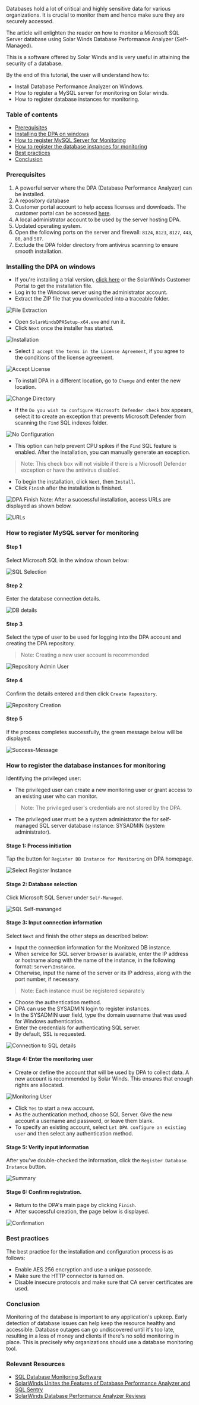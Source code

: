 Databases hold a lot of critical and highly sensitive data for various organizations. It is crucial to monitor them and hence make sure they are securely accessed.

The article will enlighten the reader on how to monitor a Microsoft SQL Server database using Solar Winds Database Performance Analyzer (Self-Managed).

This is a software offered by Solar Winds and is very useful in attaining the security of a database.

By the end of this tutorial, the user will understand how to:
- Install Database Performance Analyzer on Windows.
- How to register a MySQL server for monitoring on Solar winds.
- How to register database instances for monitoring.

### Table of contents
- [Prerequisites](#prerequisites)
- [Installing the DPA on windows](#installing-the-dpa-on-windows)
- [How to register MySQL Server for Monitoring](#how-to-register-mysql-server-for-monitoring)
- [How to register the database instances for monitoring](#how-to-register-the-database-instances-for-monitoring)
- [Best practices](#best-practices)
- [Conclusion](#conclusion)

### Prerequisites
1. A powerful server where the DPA (Database Performance Analyzer) can be installed.
2. A repository database
3. Customer portal account to help access licenses and downloads. The customer portal can be accessed [here](https://customerportal.solarwinds.com/).
4. A local administrator account to be used by the server hosting DPA.
5. Updated operating system.
6. Open the following ports on the server and firewall: `8124`, `8123`, `8127`, `443`, `80`, and `587`.
7. Exclude the DPA folder directory from antivirus scanning to ensure smooth installation.

### Installing the DPA on windows
- If you're installing a trial version, [click here](https://www.solarwinds.com/database-performance-analyzer) or the SolarWinds Customer Portal to get the installation file.
- Log in to the Windows server using the administrator account.
- Extract the ZIP file that you downloaded into a traceable folder.

![File Extraction](/engineering-education/monitoring-microsoft-sql-server-using-solar-windows-database-analyzer/file-extraction.png)

- Open `SolarWindsDPASetup-x64.exe` and run it.
- Click `Next` once the installer has started.

![Installation](/engineering-education/monitoring-microsoft-sql-server-using-solar-windows-database-analyzer/installation.png)

- Select `I accept the terms in the License Agreement`, if you agree to the conditions of the license agreement.

![Accept License](/engineering-education/monitoring-microsoft-sql-server-using-solar-windows-database-analyzer/accept-license.png)

- To install DPA in a different location, go to `Change` and enter the new location.

![Change Directory](/engineering-education/monitoring-microsoft-sql-server-using-solar-windows-database-analyzer/change-directory.png)

- If the `Do you wish to configure Microsoft Defender check` box appears, select it to create an exception that prevents Microsoft Defender from scanning the `Find` SQL indexes folder.

![No Configuration](/engineering-education/monitoring-microsoft-sql-server-using-solar-windows-database-analyzer/no-configuration.png)

- This option can help prevent CPU spikes if the `Find` SQL feature is enabled. After the installation, you can manually generate an exception.

> Note: This check box will not visible if there is a Microsoft Defender exception or have the antivirus disabled.

- To begin the installation, click `Next`, then `Install`.
- Click `Finish` after the installation is finished.

![DPA Finish](/engineering-education/monitoring-microsoft-sql-server-using-solar-windows-database-analyzer/dpa-finish.png)
Note: After a successful installation, access URLs are displayed as shown below.

![URLs](/engineering-education/monitoring-microsoft-sql-server-using-solar-windows-database-analyzer/urls.png)

### How to register MySQL server for monitoring
#### Step 1
Select Microsoft SQL in the window shown below:

![SQL Selection](/engineering-education/monitoring-microsoft-sql-server-using-solar-windows-database-analyzer/sql-selection.png)

#### Step 2
Enter the database connection details.

![DB details](/engineering-education/monitoring-microsoft-sql-server-using-solar-windows-database-analyzer/db-details.png)

#### Step 3
Select the type of user to be used for logging into the DPA account and creating the DPA repository.

> Note: Creating a new user account is recommended

![Repository Admin User](/engineering-education/monitoring-microsoft-sql-server-using-solar-windows-database-analyzer/repository-admin-user.png)

#### Step 4
Confirm the details entered and then click `Create Repository`.

![Repository Creation](/engineering-education/monitoring-microsoft-sql-server-using-solar-windows-database-analyzer/repository-creation.png)

#### Step 5
If the process completes successfully, the green message below will be displayed.

![Success-Message](/engineering-education/monitoring-microsoft-sql-server-using-solar-windows-database-analyzer/success-message.png)

### How to register the database instances for monitoring
Identifying the privileged user:
- The privileged user can create a new monitoring user or grant access to an existing user who can monitor.

> Note: The privileged user's credentials are not stored by the DPA.

- The privileged user must be a system administrator the for self-managed SQL server database instance: SYSADMIN (system administrator).

#### Stage 1: Process initiation
Tap the button for `Register DB Instance for Monitoring` on DPA homepage.

![Select Register Instance](/engineering-education/monitoring-microsoft-sql-server-using-solar-windows-database-analyzer/select-register-instance.png)

#### Stage 2: Database selection
Click Microsoft SQL Server under `Self-Managed`.

![SQL Self-mananged](/engineering-education/monitoring-microsoft-sql-server-using-solar-windows-database-analyzer/sql-self-managed.png)

#### Stage 3: Input connection information
Select `Next` and finish the other steps as described below:
- Input the connection information for the Monitored DB instance.
- When service for SQL server browser is available, enter the IP address or hostname along with the name of the instance, in the following format: `Server\Instance`.
- Otherwise, input the name of the server or its IP address, along with the port number, if necessary.

> Note: Each instance must be registered separately

- Choose the authentication method.
- DPA can use the SYSADMIN login to register instances.
- In the SYSADMIN user field, type the domain username that was used for Windows authentication.
- Enter the credentials for authenticating SQL server.
- By default, SSL is requested.

![Connection to SQL details](/engineering-education/monitoring-microsoft-sql-server-using-solar-windows-database-analyzer/connection-to-sql-details.png)

#### Stage 4: Enter the monitoring user
- Create or define the account that will be used by DPA to collect data. A new account is recommended by Solar Winds. This ensures that enough rights are allocated.

![Monitoring User](/engineering-education/monitoring-microsoft-sql-server-using-solar-windows-database-analyzer/monitoring-user.png)

- Click `Yes` to start a new account.
- As the authentication method, choose SQL Server. Give the new account a username and password, or leave them blank.
- To specify an existing account, select `Let DPA configure an existing user` and then select any authentication method.

#### Stage 5: Verify input information
After you've double-checked the information, click the `Register Database Instance` button.

![Summary](/engineering-education/monitoring-microsoft-sql-server-using-solar-windows-database-analyzer/summary.png)

#### Stage 6: Confirm registration.
- Return to the DPA's main page by clicking `Finish`.
- After successful creation, the page below is displayed.

![Confirmation](/engineering-education/monitoring-microsoft-sql-server-using-solar-windows-database-analyzer/confirmation.png)

### Best practices

The best practice for the installation and configuration process is as follows:
- Enable AES 256 encryption and use a unique passcode.
- Make sure the HTTP connector is turned on.
- Disable insecure protocols and make sure that CA server certificates are used.
  
### Conclusion
Monitoring of the database is important to any application's upkeep. Early detection of database issues can help keep the resource healthy and accessible. Database outages can go undiscovered until it's too late, resulting in a loss of money and clients if there's no solid monitoring in place. This is precisely why organizations should use a database monitoring tool.

### Relevant Resources
- [SQL Database Monitoring Software](https://www.solarwinds.com/database-performance-analyzer/use-cases/sql-database-monitor)
- [SolarWinds Unites the Features of Database Performance Analyzer and SQL Sentry](https://www.dbta.com/Editorial/News-Flashes/SolarWinds-Unites-the-Features-of-Database-Performance-Analyzer-and-SQL-Sentry-147362.aspx)
- [SolarWinds Database Performance Analyzer Reviews](https://www.trustradius.com/products/solarwinds-database-performance-analyzer/reviews)
